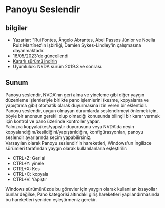 # Panoyu Seslendir


## bilgiler
* Yazarlar: "Rui Fontes, Ângelo Abrantes, Abel Passos Júnior ve Noelia Ruiz Martínez'in işbirliği, Damien Sykes-Lindley'in çalışmasına dayanmaktadır.
* 16/05/2023'de güncellendi
* [Kararlı sürümü indirin][1]
* Uyumluluk: NVDA sürüm 2019.3 ve sonrası.


## Sunum
Panoyu seslendir, NVDA'nın geri alma ve yineleme gibi diğer yaygın düzenleme işlemleriyle birlikte pano işlemlerini (kesme, kopyalama ve yapıştırma gibi) otomatik olarak duyurmasına izin veren bir eklentidir.  
Panoyu seslendir, uygun olmayan durumlarda seslendirmeyi önlemek için, böyle bir anonsun gerekli olup olmadığı konusunda bilinçli bir karar vermek için kontrol ve pano üzerinde kontroller yapar.  
Yalnızca kopyala/kes/yapıştır duyurusunu veya NVDA'da neyin kopyalandığını/kesildiğini/yapıştırıldığını, konfigürasyonları, panoyu seslendir ayarlarında seçim yapabilirsiniz.  
Varsayılan olarak Panoyu seslendir'in hareketleri, Windows'un İngilizce sürümleri tarafından yaygın olarak kullanılanlarla eşleştirilir:  

* CTRL+Z: Geri al
* CTRL+Y: yinele
* CTRL+X: Kes
* CTRL+C: kopyala
* CTRL+V: Yapıştır

Windows sürümünüzde bu görevler için yaygın olarak kullanılan kısayollar bunlar değilse, Pano kategorisi altındaki giriş hareketleri yapılandırmasında bu hareketleri yeniden eşleştirmeniz gerekir.  


[1]: https://github.com/ruifontes/clipspeak/releases/download/2023.05.16/clipspeak-2023.05.16.nvda-addon
